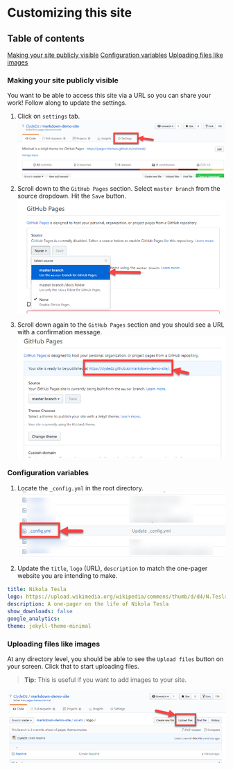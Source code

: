 # Customizing this site

## Table of contents
[Making your site publicly visible](#making-your-site-publicly-visible)
[Configuration variables](#configuration-variables)
[Uploading files like images](#uploading-files-like-images)

### Making your site publicly visible
You want to be able to access this site via a URL so you can share your work! Follow along to update the settings.
1. Click on `settings` tab.
![](./assets/img/Settings.png)
   
2. Scroll down to the `GitHub Pages` section. Select `master branch` from the source dropdown. Hit the `Save` button.
![](./assets/img/SetBranch.png)
    
3. Scroll down again to the `GitHub Pages` section and you should see a URL with a confirmation message. 
![](./assets/img/SaveUrl.png)

### Configuration variables

1. Locate the `_config.yml` in the root directory.
![](./assets/img/updateyml.png)

2. Update the `title`, `logo` (URL), `description` to match the one-pager website you are intending to make.

```yml
title: Nikola Tesla
logo: https://upload.wikimedia.org/wikipedia/commons/thumb/d/d4/N.Tesla.JPG/184px-N.Tesla.JPG
description: A one-pager on the life of Nikola Tesla
show_downloads: false
google_analytics:
theme: jekyll-theme-minimal
```


### Uploading files like images
At any directory level, you should be able to see the `Upload files` button on your screen. Click that to start uploading files. 

> **Tip:** This is useful if you want to add images to your site. 

![](./assets/img/uploadfiles.png)

